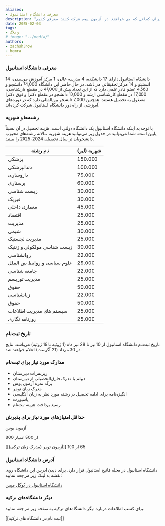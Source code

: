 ```yaml
---
aliases: 
- معرفی دانشگاه استانبول
description: "در این پست می خواهیم دانشگاه استانبول را برای کسانی که می خواهند در آزمون یوس شرکت کنند معرفی کنیم."
date: 2025-02-03
tags: 
- وبلاگ
# image: "../media/"
authors: 
- zachshirow
- hemra
---
```


### معرفی دانشگاه استانبول


دانشگاه استانبول دارای 17 دانشکده، 4 مدرسه عالی، 1 مرکز آموزش موسیقی، 14 انستیتو و 14 مرکز تحقیقاتی می‌باشد. در حال حاضر این دانشگاه 74,000 دانشجو و 4,563 عضو کادر علمی دارد که از این تعداد بیش از 47,000 در مقطع کارشناسی، 17,000 در مقطع کارشناسی ارشد و 10,000 دانشجو در مقطع دکترا و فوق دکترا مشغول به تحصیل هستند. همچنین 7,000 دانشجو بین‌المللی دارد که در دوره‌های آموزشی از راه دور دانشگاه استانبول شرکت کرده‌اند.

### رشته‌ها و شهریه

با توجه به اینکه دانشگاه استانبول یک دانشگاه دولتی است، هزینه تحصیل در آن نسبتاً پایین است. شما می‌توانید در جدول زیر می‌توانید هزینه شهریه سالانه رشته‌های محبوب دانشجویان در سال تحصیلی 2024-2025 را ببینید.

| **نام رشته**                 | **شهریه (لیر)** |
| ---------------------------- | --------------- |
| پزشکی                        | 150.000         |
| دندانپزشکی                   | 100.000         |
| داروسازی                     | 75.000          |
| پرستاری                      | 60.000          |
| زیست شناسی                   | 30.000          |
| فیزیک                        | 30.000          |
| معماری داخلی                 | 45.000          |
| اقتصاد                       | 25.000          |
| مدیریت                       | 25.000          |
| شیمی                         | 30.000          |
| مدیریت لجستیک                | 25.000          |
| زیست شناسی مولکولی و ژنتیک   | 30.000          |
| روانشناسی                    | 22.000          |
| علوم سیاسی و روابط بین الملل | 25.000          |
| جامعه شناسی                  | 22.000          |
| مدیریت توریسم                | 25.000          |
| حقوق                         | 50.000          |
| زبانشناسی                    | 22.000          |
| حقوق                         | 50.000          |
| سیستم های مدیریت اطلاعات     | 25.000          |
| روزنامه نگاری                | 25.000          |
### تاریخ ثبت‌نام

تاریخ ثبت‌نام دانشگاه استانبول از 10 تیر تا 28 تیر ماه (1 ژوئیه تا 19 ژوئیه) می‌باشد. نتایج در 30 مرداد (21 آگوست) اعلام خواهند شد.

### مدارک مورد نیاز برای ثبت‌نام

- ریزنمرات دبیرستان
- دیپلم یا مدرک فارق‌التحصیلی از دبیرستان
- برگه نمره آزمون یوس
- مدرک زبان تومر
- انگیزه‌نامه برای ادامه تحصیل در رشته مورد نظر به زبان انگلیسی 
- پاسپورت
- رسید پرداخت هزینه ثبت‌نام

### حداقل امتیازهای مورد نیاز برای پذیرش

[آزمون یوس](about-yos-exam.md)

300 از 500 امتیاز

[[آزمون تومر (مدرک زبان ترکی)]]
65 از 100


### آدرس دانشگاه استانبول

دانشگاه استانبول در محله فاتیح استانبول قرار دارد. برای دیدن آدرس این دانشگاه روی نقشه به لینک زیر مراجعه نمایید:

[دانشگاه استانبول در گوگل مپس](https://www.google.com/url?sa=t&rct=j&q=&esrc=s&source=web&cd=&cad=rja&uact=8&ved=2ahUKEwiB6rPZ6KaLAxXmVEEAHRCeKyUQ_BJ6BAg_EAo&url=%2Fmaps%2Fplace%2FIstanbul%2BUniversity%2Fdata%3D!4m2!3m1!1s0x0%3A0x4f51928bdbcd627a%3Fsa%3DX%26ved%3D1t%3A2428%26ictx%3D111&usg=AOvVaw1P6bV_WULenFyXeOby-oPA&opi=89978449)

### دیگر دانشگاه‌های ترکیه

برای کسب اطلاعات درباره دیگر دانشگاه‌های ترکیه به صفحه زیر مراجعه نمایید.

[[ثبت نام در دانشگاه های ترکیه]]
